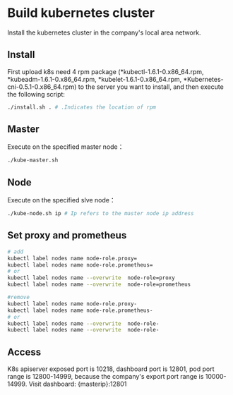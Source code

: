 # Build kubernetes cluster

Install the kubernetes cluster in the company's local area network.

## Install

First upload k8s need 4 rpm package (*kubectl-1.6.1-0.x86_64.rpm, *kubeadm-1.6.1-0.x86_64.rpm, *kubelet-1.6.1-0.x86_64.rpm, *Kubernetes-cni-0.5.1-0.x86_64.rpm) to the server you want to install, and then execute the following script:

```bash
./install.sh . # .Indicates the location of rpm
```

## Master

Execute on the specified master node：

```bash
./kube-master.sh
```

## Node

Execute on the specified slve node：

```bash
./kube-node.sh ip # Ip refers to the master node ip address
```

## Set proxy and prometheus

```bash
# add
kubectl label nodes name node-role.proxy=
kubectl label nodes name node-role.prometheus=
# or
kubectl label nodes name --overwrite  node-role=proxy
kubectl label nodes name --overwrite  node-role=prometheus

#remove
kubectl label nodes name node-role.proxy-
kubectl label nodes name node-role.prometheus-
# or
kubectl label nodes name --overwrite  node-role-
kubectl label nodes name --overwrite  node-role-
```

## Access

K8s apiserver exposed port is 10218, dashboard port is 12801, pod port range is 12800-14999, because the company's export port range is 10000-14999.
Visit dashboard: {masterip}:12801